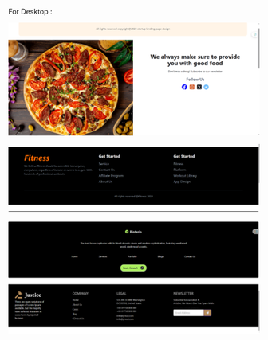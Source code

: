 For Desktop : 

![image alt](https://github.com/irfanulkabirhira/Footer-Section/blob/46854ba23afaae8a7401a331c6a196315e8bd5d7/footer%20section%201.png)

![image alt](https://github.com/irfanulkabirhira/Footer-Section/blob/5139d73c819db8a757ea9f374afc178073f7cc79/footer%20section-2.png)

![image alt](https://github.com/irfanulkabirhira/Footer-Section/blob/8a9bbc8ec532ccc3184f911b63b46ebb21941a0e/footer%20section%203.png)

